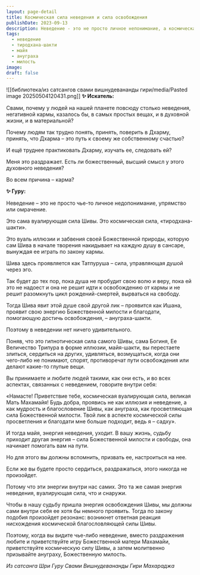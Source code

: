 ```yaml
---
layout: page-detail
title: Космическая сила неведения и сила освобождения
publishDate: 2023-09-13
description: Неведение - это не просто личное непонимание, а космическая сила иллюзии, наложенная Шивой для поддержания игры кармы. Только пробудив волю к освобождению, душа может получить Божественную милость и выйти из круга сансары. Вместо раздражения к неведению других, следует приветствовать Махамайю и призывать ануграху - просветляющую силу Шивы.
tags:
  - неведение
  - тиродхана-шакти
  - майя
  - ануграха
  - милость
image: 
draft: false
---
```

![[библиотека/из сатсангов свами вишнудевананды гири/media/Pasted image 20250504120431.png]]
**✨ Искатель:** 

 Свами, почему у людей на нашей планете повсюду столько неведения, негативной кармы, казалось бы, в самых простых вещах, и в духовной жизни, и в материальной?

 Почему людям так трудно понять, принять, поверить в Дхарму, принять, что Дхарма – это путь к своему же собственному счастью?

 И ещё труднее практиковать Дхарму, изучать ее, следовать ей?

 Меня это раздражает. Есть ли божественный, высший смысл у этого духовного неведения?

 Во всем причина – карма?

  
**✨ Гуру:** 

 Неведение – это не просто чье-то личное недопонимание, упрямство или омрачение.

 Это сама вуалирующая сила Шивы. Это космическая сила, «тиродхана-шакти».

 Это вуаль иллюзии и забвения своей Божественной природы, которую сам Шива в начале творения накидывает на каждую душу в сансаре, вынуждая ее играть по закону кармы.

 Шива здесь проявляется как Татпуруша – сила, управляющая душой через эго.

 Так будет до тех пор, пока душа не пробудит свою волю и веру, пока ей это не надоест и она не решит идти к освобождению от кармы и не решит разомкнуть цикл рождений-смертей, вырваться на свободу.

 Тогда Шива явит этой душе свой другой лик – проявится как Ишана, проявит свою энергию Божественной милости и благодати, помогающую достичь освобождения, – ануграха-шакти.

 Поэтому в неведении нет ничего удивительного.

 Поняв, что это гипнотическая сила самого Шивы, сама Богиня, Ее Величество Трипура в форме иллюзии, майя-шакти, вы перестаете злиться, сердиться на других, удивляться, возмущаться, когда они чего-либо не понимают, спорят, противоречат пути освобождения или делают какие-то глупые вещи.

 Вы принимаете и любите людей такими, как они есть, и во всех аспектах, связанных с неведением, говорите внутри себя: 

 «Намасте! Приветствие тебе, космическая вуалирующая сила, великая Мать Махамайя! Будь добра, проявись не как иллюзия и неведение, а как мудрость и благословение Шивы, как ануграха, как просветляющая сила Божественной милости. Твой лик в аспекте космической силы просветления и благодати мне больше подходит, ведь я – садху».

  
 И тогда майя, энергия неведения, уходит. В вашу жизнь, судьбу приходит другая энергия – сила Божественной милости и свободы, она начинает помогать вам на пути.

 Но для этого вы должны вспомнить, призвать ее, настроиться на нее.

 Если же вы будете просто сердиться, раздражаться, этого никогда не произойдет.

 Потому что эти энергии внутри нас самих. Это та же самая энергия неведения, вуалирующая сила, что и снаружи.

 Чтобы в нашу судьбу пришла энергия освобождения Шивы, мы должны сами внутри себя ее хотя бы немного проявить. Тогда по закону подобия произойдет резонанс: возникнет ответная реакция нисхождения космической благословляющей силы Шивы.

 Поэтому, когда вы видите чье-либо неведение, вместо раздражения любите и приветствуйте игру Божественной матери Махамайи, приветствуйте космическую силу Шивы, а затем молитвенно призывайте ануграху, Божественную милость.

*Из сатсанга Шри Гуру Свами Вишнудевананды Гири Махараджа*
